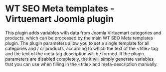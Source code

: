 # WT SEO Meta templates - Virtuemart Joomla plugin
This plugin adds variables with data from Joomla Virtuemart categories and products, which can be processed by the main WT SEO Meta templates plugin. The plugin parameters allow you to set a single template for all categories and / or products, according to which the text of the &lt;title> tag and the text of the meta tag description will be formed. If the plugin parameters are disabled completely, the it will simply generate variables that you can use when filling in the &lt;title> and meta-description manually.
